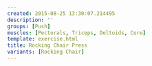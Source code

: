 ```yaml
---
created: 2015-08-25 13:30:07.214495
description: ''
groups: [Push]
muscles: [Pectorals, Triceps, Deltoids, Core]
template: exercise.html
title: Rocking Chair Press
variants: [Rocking Chair]
---
```

